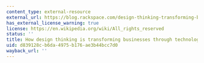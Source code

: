 ```yaml
---
content_type: external-resource
external_url: https://blog.rackspace.com/design-thinking-transforming-businesses-through-technology
has_external_license_warning: true
license: https://en.wikipedia.org/wiki/All_rights_reserved
status: ''
title: How design thinking is transforming businesses through technology
uid: d839128c-b6da-4975-b176-ae3b44bcc7d0
wayback_url: ''
---
```

